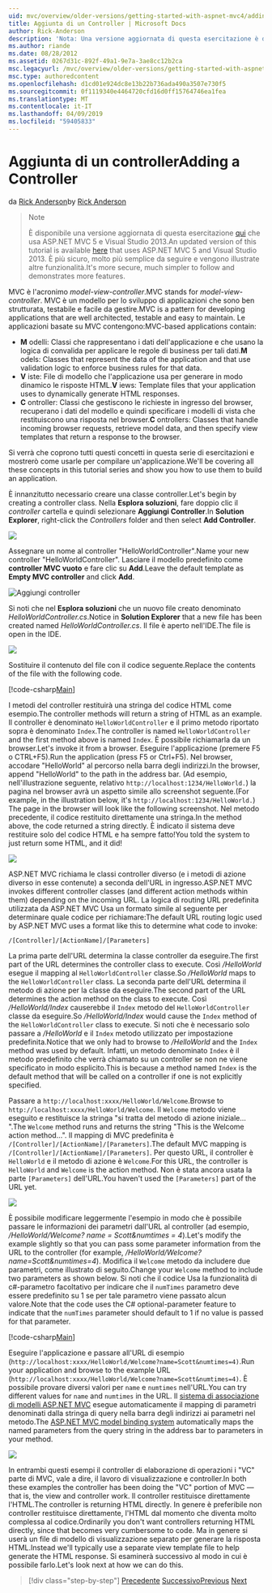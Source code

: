 ```yaml
---
uid: mvc/overview/older-versions/getting-started-with-aspnet-mvc4/adding-a-controller
title: Aggiunta di un Controller | Microsoft Docs
author: Rick-Anderson
description: 'Nota: Una versione aggiornata di questa esercitazione è disponibile qui che usa ASP.NET MVC 5 e Visual Studio 2013. È più sicuro e molto più semplice da seguire e demo...'
ms.author: riande
ms.date: 08/28/2012
ms.assetid: 0267d31c-892f-49a1-9e7a-3ae8cc12b2ca
msc.legacyurl: /mvc/overview/older-versions/getting-started-with-aspnet-mvc4/adding-a-controller
msc.type: authoredcontent
ms.openlocfilehash: d1cd01e924dc8e13b22b736ada490a3507e730f5
ms.sourcegitcommit: 0f1119340e4464720cfd16d0ff15764746ea1fea
ms.translationtype: MT
ms.contentlocale: it-IT
ms.lasthandoff: 04/09/2019
ms.locfileid: "59405833"
---
```

# <a name="adding-a-controller"></a><span data-ttu-id="fb615-104">Aggiunta di un controller</span><span class="sxs-lookup"><span data-stu-id="fb615-104">Adding a Controller</span></span>

<span data-ttu-id="fb615-105">da [Rick Anderson]((https://twitter.com/RickAndMSFT))</span><span class="sxs-lookup"><span data-stu-id="fb615-105">by [Rick Anderson]((https://twitter.com/RickAndMSFT))</span></span>

> > [!NOTE]
> > <span data-ttu-id="fb615-106">È disponibile una versione aggiornata di questa esercitazione [qui](../../getting-started/introduction/getting-started.md) che usa ASP.NET MVC 5 e Visual Studio 2013.</span><span class="sxs-lookup"><span data-stu-id="fb615-106">An updated version of this tutorial is available [here](../../getting-started/introduction/getting-started.md) that uses ASP.NET MVC 5 and Visual Studio 2013.</span></span> <span data-ttu-id="fb615-107">È più sicuro, molto più semplice da seguire e vengono illustrate altre funzionalità.</span><span class="sxs-lookup"><span data-stu-id="fb615-107">It's more secure, much simpler to follow and demonstrates more features.</span></span>


<span data-ttu-id="fb615-108">MVC è l'acronimo *model-view-controller*.</span><span class="sxs-lookup"><span data-stu-id="fb615-108">MVC stands for *model-view-controller*.</span></span> <span data-ttu-id="fb615-109">MVC è un modello per lo sviluppo di applicazioni che sono ben strutturata, testabile e facile da gestire.</span><span class="sxs-lookup"><span data-stu-id="fb615-109">MVC is a pattern for developing applications that are well architected, testable and easy to maintain.</span></span> <span data-ttu-id="fb615-110">Le applicazioni basate su MVC contengono:</span><span class="sxs-lookup"><span data-stu-id="fb615-110">MVC-based applications contain:</span></span>

- <span data-ttu-id="fb615-111">**M** odelli: Classi che rappresentano i dati dell'applicazione e che usano la logica di convalida per applicare le regole di business per tali dati.</span><span class="sxs-lookup"><span data-stu-id="fb615-111">**M** odels: Classes that represent the data of the application and that use validation logic to enforce business rules for that data.</span></span>
- <span data-ttu-id="fb615-112">**V** iste: File di modello che l'applicazione usa per generare in modo dinamico le risposte HTML.</span><span class="sxs-lookup"><span data-stu-id="fb615-112">**V** iews: Template files that your application uses to dynamically generate HTML responses.</span></span>
- <span data-ttu-id="fb615-113">**C** ontroller: Classi che gestiscono le richieste in ingresso del browser, recuperano i dati del modello e quindi specificare i modelli di vista che restituiscono una risposta nel browser.</span><span class="sxs-lookup"><span data-stu-id="fb615-113">**C** ontrollers: Classes that handle incoming browser requests, retrieve model data, and then specify view templates that return a response to the browser.</span></span>

<span data-ttu-id="fb615-114">Si verrà che coprono tutti questi concetti in questa serie di esercitazioni e mostrerò come usarle per compilare un'applicazione.</span><span class="sxs-lookup"><span data-stu-id="fb615-114">We'll be covering all these concepts in this tutorial series and show you how to use them to build an application.</span></span>

<span data-ttu-id="fb615-115">È innanzitutto necessario creare una classe controller.</span><span class="sxs-lookup"><span data-stu-id="fb615-115">Let's begin by creating a controller class.</span></span> <span data-ttu-id="fb615-116">Nella **Esplora soluzioni**, fare doppio clic il *controller* cartella e quindi selezionare **Aggiungi Controller**.</span><span class="sxs-lookup"><span data-stu-id="fb615-116">In **Solution Explorer**, right-click the *Controllers* folder and then select **Add Controller**.</span></span>

![](adding-a-controller/_static/image1.png)

<span data-ttu-id="fb615-117">Assegnare un nome al controller &quot;HelloWorldController&quot;.</span><span class="sxs-lookup"><span data-stu-id="fb615-117">Name your new controller &quot;HelloWorldController&quot;.</span></span> <span data-ttu-id="fb615-118">Lasciare il modello predefinito come **controller MVC vuoto** e fare clic su **Add**.</span><span class="sxs-lookup"><span data-stu-id="fb615-118">Leave the default template as **Empty MVC controller** and click **Add**.</span></span>

![Aggiungi controller](adding-a-controller/_static/image2.png)

<span data-ttu-id="fb615-120">Si noti che nel **Esplora soluzioni** che un nuovo file creato denominato *HelloWorldController.cs*.</span><span class="sxs-lookup"><span data-stu-id="fb615-120">Notice in **Solution Explorer** that a new file has been created named *HelloWorldController.cs*.</span></span> <span data-ttu-id="fb615-121">Il file è aperto nell'IDE.</span><span class="sxs-lookup"><span data-stu-id="fb615-121">The file is open in the IDE.</span></span>

![](adding-a-controller/_static/image3.png)

<span data-ttu-id="fb615-122">Sostituire il contenuto del file con il codice seguente.</span><span class="sxs-lookup"><span data-stu-id="fb615-122">Replace the contents of the file with the following code.</span></span>

[!code-csharp[Main](adding-a-controller/samples/sample1.cs)]

<span data-ttu-id="fb615-123">I metodi del controller restituirà una stringa del codice HTML come esempio.</span><span class="sxs-lookup"><span data-stu-id="fb615-123">The controller methods will return a string of HTML as an example.</span></span> <span data-ttu-id="fb615-124">Il controller è denominato `HelloWorldController` e il primo metodo riportato sopra è denominato `Index`.</span><span class="sxs-lookup"><span data-stu-id="fb615-124">The controller is named `HelloWorldController` and the first method above is named `Index`.</span></span> <span data-ttu-id="fb615-125">È possibile richiamarla da un browser.</span><span class="sxs-lookup"><span data-stu-id="fb615-125">Let's invoke it from a browser.</span></span> <span data-ttu-id="fb615-126">Eseguire l'applicazione (premere F5 o CTRL+F5).</span><span class="sxs-lookup"><span data-stu-id="fb615-126">Run the application (press F5 or Ctrl+F5).</span></span> <span data-ttu-id="fb615-127">Nel browser, accodare &quot;HelloWorld&quot; al percorso nella barra degli indirizzi.</span><span class="sxs-lookup"><span data-stu-id="fb615-127">In the browser, append &quot;HelloWorld&quot; to the path in the address bar.</span></span> <span data-ttu-id="fb615-128">(Ad esempio, nell'illustrazione seguente, relativo `http://localhost:1234/HelloWorld.`) la pagina nel browser avrà un aspetto simile allo screenshot seguente.</span><span class="sxs-lookup"><span data-stu-id="fb615-128">(For example, in the illustration below, it's `http://localhost:1234/HelloWorld.`) The page in the browser will look like the following screenshot.</span></span> <span data-ttu-id="fb615-129">Nel metodo precedente, il codice restituito direttamente una stringa.</span><span class="sxs-lookup"><span data-stu-id="fb615-129">In the method above, the code returned a string directly.</span></span> <span data-ttu-id="fb615-130">È indicato il sistema deve restituire solo del codice HTML e ha sempre fatto!</span><span class="sxs-lookup"><span data-stu-id="fb615-130">You told the system to just return some HTML, and it did!</span></span>

![](adding-a-controller/_static/image4.png)

<span data-ttu-id="fb615-131">ASP.NET MVC richiama le classi controller diverso (e i metodi di azione diverso in esse contenute) a seconda dell'URL in ingresso.</span><span class="sxs-lookup"><span data-stu-id="fb615-131">ASP.NET MVC invokes different controller classes (and different action methods within them) depending on the incoming URL.</span></span> <span data-ttu-id="fb615-132">La logica di routing URL predefinita utilizzata da ASP.NET MVC Usa un formato simile al seguente per determinare quale codice per richiamare:</span><span class="sxs-lookup"><span data-stu-id="fb615-132">The default URL routing logic used by ASP.NET MVC uses a format like this to determine what code to invoke:</span></span>

`/[Controller]/[ActionName]/[Parameters]`

<span data-ttu-id="fb615-133">La prima parte dell'URL determina la classe controller da eseguire.</span><span class="sxs-lookup"><span data-stu-id="fb615-133">The first part of the URL determines the controller class to execute.</span></span> <span data-ttu-id="fb615-134">Così */HelloWorld* esegue il mapping al `HelloWorldController` classe.</span><span class="sxs-lookup"><span data-stu-id="fb615-134">So */HelloWorld* maps to the `HelloWorldController` class.</span></span> <span data-ttu-id="fb615-135">La seconda parte dell'URL determina il metodo di azione per la classe da eseguire.</span><span class="sxs-lookup"><span data-stu-id="fb615-135">The second part of the URL determines the action method on the class to execute.</span></span> <span data-ttu-id="fb615-136">Così */HelloWorld/Index* causerebbe il `Index` metodo del `HelloWorldController` classe da eseguire.</span><span class="sxs-lookup"><span data-stu-id="fb615-136">So */HelloWorld/Index* would cause the `Index` method of the `HelloWorldController` class to execute.</span></span> <span data-ttu-id="fb615-137">Si noti che è necessario solo passare a */HelloWorld* e il `Index` metodo utilizzato per impostazione predefinita.</span><span class="sxs-lookup"><span data-stu-id="fb615-137">Notice that we only had to browse to */HelloWorld* and the `Index` method was used by default.</span></span> <span data-ttu-id="fb615-138">Infatti, un metodo denominato `Index` è il metodo predefinito che verrà chiamato su un controller se non ne viene specificato in modo esplicito.</span><span class="sxs-lookup"><span data-stu-id="fb615-138">This is because a method named `Index` is the default method that will be called on a controller if one is not explicitly specified.</span></span>

<span data-ttu-id="fb615-139">Passare a `http://localhost:xxxx/HelloWorld/Welcome`.</span><span class="sxs-lookup"><span data-stu-id="fb615-139">Browse to `http://localhost:xxxx/HelloWorld/Welcome`.</span></span> <span data-ttu-id="fb615-140">Il `Welcome` metodo viene eseguito e restituisce la stringa &quot;si tratta del metodo di azione iniziale... &quot;.</span><span class="sxs-lookup"><span data-stu-id="fb615-140">The `Welcome` method runs and returns the string &quot;This is the Welcome action method...&quot;.</span></span> <span data-ttu-id="fb615-141">Il mapping di MVC predefinita è `/[Controller]/[ActionName]/[Parameters]`.</span><span class="sxs-lookup"><span data-stu-id="fb615-141">The default MVC mapping is `/[Controller]/[ActionName]/[Parameters]`.</span></span> <span data-ttu-id="fb615-142">Per questo URL, il controller è `HelloWorld` e il metodo di azione è `Welcome`.</span><span class="sxs-lookup"><span data-stu-id="fb615-142">For this URL, the controller is `HelloWorld` and `Welcome` is the action method.</span></span> <span data-ttu-id="fb615-143">Non è stata ancora usata la parte `[Parameters]` dell'URL.</span><span class="sxs-lookup"><span data-stu-id="fb615-143">You haven't used the `[Parameters]` part of the URL yet.</span></span>

![](adding-a-controller/_static/image5.png)

<span data-ttu-id="fb615-144">È possibile modificare leggermente l'esempio in modo che è possibile passare le informazioni dei parametri dall'URL al controller (ad esempio, */HelloWorld/Welcome? name = Scott&amp;numtimes = 4*).</span><span class="sxs-lookup"><span data-stu-id="fb615-144">Let's modify the example slightly so that you can pass some parameter information from the URL to the controller (for example, */HelloWorld/Welcome?name=Scott&amp;numtimes=4*).</span></span> <span data-ttu-id="fb615-145">Modifica il `Welcome` metodo da includere due parametri, come illustrato di seguito.</span><span class="sxs-lookup"><span data-stu-id="fb615-145">Change your `Welcome` method to include two parameters as shown below.</span></span> <span data-ttu-id="fb615-146">Si noti che il codice Usa la funzionalità di c#-parametro facoltativo per indicare che il `numTimes` parametro deve essere predefinito su 1 se per tale parametro viene passato alcun valore.</span><span class="sxs-lookup"><span data-stu-id="fb615-146">Note that the code uses the C# optional-parameter feature to indicate that the `numTimes` parameter should default to 1 if no value is passed for that parameter.</span></span>

[!code-csharp[Main](adding-a-controller/samples/sample2.cs)]

<span data-ttu-id="fb615-147">Eseguire l'applicazione e passare all'URL di esempio (`http://localhost:xxxx/HelloWorld/Welcome?name=Scott&numtimes=4)`.</span><span class="sxs-lookup"><span data-stu-id="fb615-147">Run your application and browse to the example URL (`http://localhost:xxxx/HelloWorld/Welcome?name=Scott&numtimes=4)`.</span></span> <span data-ttu-id="fb615-148">È possibile provare diversi valori per `name` e `numtimes` nell'URL.</span><span class="sxs-lookup"><span data-stu-id="fb615-148">You can try different values for `name` and `numtimes` in the URL.</span></span> <span data-ttu-id="fb615-149">Il [sistema di associazione di modelli ASP.NET MVC](http://odetocode.com/Blogs/scott/archive/2009/04/27/6-tips-for-asp-net-mvc-model-binding.aspx) esegue automaticamente il mapping di parametri denominati dalla stringa di query nella barra degli indirizzi ai parametri nel metodo.</span><span class="sxs-lookup"><span data-stu-id="fb615-149">The [ASP.NET MVC model binding system](http://odetocode.com/Blogs/scott/archive/2009/04/27/6-tips-for-asp-net-mvc-model-binding.aspx) automatically maps the named parameters from the query string in the address bar to parameters in your method.</span></span>

![](adding-a-controller/_static/image6.png)

<span data-ttu-id="fb615-150">In entrambi questi esempi il controller di elaborazione di operazioni i &quot;VC&quot; parte di MVC, vale a dire, il lavoro di visualizzazione e controller.</span><span class="sxs-lookup"><span data-stu-id="fb615-150">In both these examples the controller has been doing the &quot;VC&quot; portion of MVC — that is, the view and controller work.</span></span> <span data-ttu-id="fb615-151">Il controller restituisce direttamente l'HTML.</span><span class="sxs-lookup"><span data-stu-id="fb615-151">The controller is returning HTML directly.</span></span> <span data-ttu-id="fb615-152">In genere è preferibile non controller restituisce direttamente, l'HTML dal momento che diventa molto complessa al codice.</span><span class="sxs-lookup"><span data-stu-id="fb615-152">Ordinarily you don't want controllers returning HTML directly, since that becomes very cumbersome to code.</span></span> <span data-ttu-id="fb615-153">Ma in genere si userà un file di modello di visualizzazione separato per generare la risposta HTML.</span><span class="sxs-lookup"><span data-stu-id="fb615-153">Instead we'll typically use a separate view template file to help generate the HTML response.</span></span> <span data-ttu-id="fb615-154">Si esaminerà successivo al modo in cui è possibile farlo.</span><span class="sxs-lookup"><span data-stu-id="fb615-154">Let's look next at how we can do this.</span></span>

> [!div class="step-by-step"]
> <span data-ttu-id="fb615-155">[Precedente](intro-to-aspnet-mvc-4.md)
> [Successivo](adding-a-view.md)</span><span class="sxs-lookup"><span data-stu-id="fb615-155">[Previous](intro-to-aspnet-mvc-4.md)
[Next](adding-a-view.md)</span></span>
